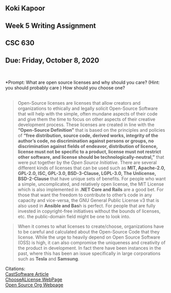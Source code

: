 ## Koki Kapoor 
## Week 5 Writing Assignment 
## CSC 630
## Due: Friday, October 8, 2020
&nbsp;

*Prompt: What are open source licenses and why should you care? (Hint: you should probably care ) How should you choose one?   
&nbsp;

> Open-Source licenses are licenses that allow creators and organizations to ethically and legally solicit Open-Source Software that will help with the simple, often mundane aspects of their code and give them the time to focus on other aspects of their creative development process. These licenses are created in line with the **“Open-Source Definition”** that is based on the principles and policies of **“free distribution, source code, derived works, integrity of the author’s code, no discrimination against persons or groups, no discrimination against fields of endeavor, distribution of licence, license must not be specific to a product, license must not restrict other software, and license should be technologically-neutral,”** that were put together by the *Open Source Initiative*. There are several different kinds of licenses that can be used such as **MIT, Apache-2.0, GPL-2.0, ISC, GPL-3.0, BSD-3-Clause, LGPL-3.0, The Unlicense, BSD-2-Clause** that have unique sets of benefits. For people who want a simple, uncomplicated, and relatively open license, the MIT License which is also implemented in **.NET Core and Rails** are a good bet. For those that want the freedom to contribute to other’s code in any capacity and vice-versa, the GNU General Public License v3 that is also used in **Ansible and Bas**h is perfect. For people that are fully invested in copyright-free initiatives without the bounds of licenses, etc. the public-domain field might be one to look into.
&nbsp;

> When it comes to what licenses to create/choose, organizations have to be careful and calculated about the Open-Source Code that they license. While the urge to heavily depend on Open Source Software (OSS) is high, it can also compromise the uniqueness and creativity of the product in development. In fact there have been instances in the past, where this has been an issue specifically in large corporations such as **Tesla** and **Samsung**. 

Citations:    
[CastSoftware Article](https://www.castsoftware.com/blog/open-source-software-licensing-why-should-you-care)   
[ChooseALicense WebPage](https://choosealicense.com/)   
[Open Source Org Webpage](https://opensource.org/licenses)   
